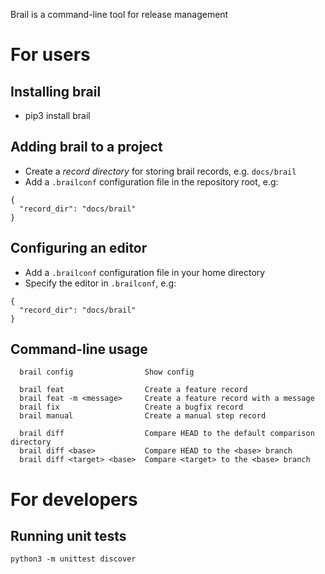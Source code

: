 Brail is a command-line tool for release management

# For users
## Installing brail
- pip3 install brail

## Adding brail to a project
- Create a *record directory* for storing brail records, e.g. `docs/brail`
- Add a `.brailconf` configuration file in the repository root, e.g:
```
{
  "record_dir": "docs/brail"
}
```

## Configuring an editor
- Add a `.brailconf` configuration file in your home directory
- Specify the editor in `.brailconf`, e.g:
```
{
  "record_dir": "docs/brail"
}
```

## Command-line usage
```
  brail config                Show config

  brail feat                  Create a feature record
  brail feat -m <message>     Create a feature record with a message
  brail fix                   Create a bugfix record
  brail manual                Create a manual step record

  brail diff                  Compare HEAD to the default comparison directory
  brail diff <base>           Compare HEAD to the <base> branch
  brail diff <target> <base>  Compare <target> to the <base> branch
```

# For developers
## Running unit tests
```
python3 -m unittest discover
```